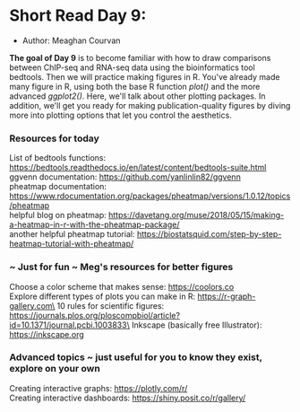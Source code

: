 # Short Read Day 9: 
- Author: Meaghan Courvan

**The goal of Day 9** is to become familiar with how to draw comparisons between ChIP-seq and RNA-seq data using the bioinformatics tool bedtools. Then we will practice making figures in R. You've already made many figure in R, using both the base R function *plot()* and the more advanced *ggplot2()*. Here, we'll talk about other plotting packages. In addition, we'll get you ready for making publication-quality figures by diving more into plotting options that let you control the aesthetics. 

### Resources for today
List of bedtools functions: https://bedtools.readthedocs.io/en/latest/content/bedtools-suite.html \
ggvenn documentation: https://github.com/yanlinlin82/ggvenn \
pheatmap documentation: https://www.rdocumentation.org/packages/pheatmap/versions/1.0.12/topics/pheatmap \
helpful blog on pheatmap: https://davetang.org/muse/2018/05/15/making-a-heatmap-in-r-with-the-pheatmap-package/ \
another helpful pheatmap tutorial: https://biostatsquid.com/step-by-step-heatmap-tutorial-with-pheatmap/

### ~ Just for fun ~ Meg's resources for better figures
Choose a color scheme that makes sense: https://coolors.co \
Explore different types of plots you can make in R: https://r-graph-gallery.com\
10 rules for scientific figures: https://journals.plos.org/ploscompbiol/article?id=10.1371/journal.pcbi.1003833\
Inkscape (basically free Illustrator): https://inkscape.org 

### Advanced topics ~ just useful for you to know they exist, explore on your own
Creating interactive graphs: https://plotly.com/r/ \
Creating interactive dashboards: https://shiny.posit.co/r/gallery/
